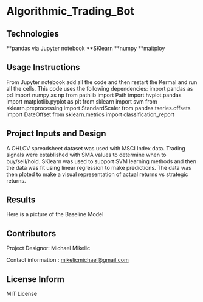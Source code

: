 # Algorithmic_Trading_Bot


## Technologies
**pandas via Jupyter notebook
**SKlearn
**numpy
**maitploy

## Usage Instructions

From Jupyter notebook add all the code and then restart the Kermal and run all the cells.  This code uses the following dependencies:
import pandas as pd
import numpy as np
from pathlib import Path
import hvplot.pandas
import matplotlib.pyplot as plt
from sklearn import svm
from sklearn.preprocessing import StandardScaler
from pandas.tseries.offsets import DateOffset
from sklearn.metrics import classification_report

## Project Inputs and Design

A OHLCV spreadsheet dataset was used with MSCI Index data.  Trading signals were established with SMA values to determine when to buy/sell/hold.  SKlearn was used to support SVM learning methods and then the data was fit using linear regression to make predictions.  The data was then ploted to make a visual representation of actual returns vs strategic returns.

## Results

Here is a picture of the Baseline Model


## Contributors
Project Designor:  Michael Mikelic

Contact information : mikelicmichael@gmail.com

## License Inform
MIT License